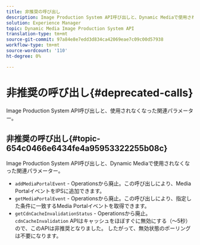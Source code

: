 ```yaml
---
title: 非推奨の呼び出し
description: Image Production System API呼び出しと、Dynamic Mediaで使用されなくなった関連パラメーター。
solution: Experience Manager
topic: Dynamic Media Image Production System API
translation-type: tm+mt
source-git-commit: 97a84e8e7edd3d834ca42069eae7c09c00d57938
workflow-type: tm+mt
source-wordcount: '110'
ht-degree: 0%

---
```



# 非推奨の呼び出し{#deprecated-calls}

Image Production System API呼び出しと、使用されなくなった関連パラメーター。

## 非推奨の呼び出し{#topic-654c0466e6434fe4a95953322255b08c}

Image Production System API呼び出しと、Dynamic Mediaで使用されなくなった関連パラメーター。

* `addMediaPortalEvent` - Operationsから廃止。この呼び出しにより、Media PortalイベントをIPSに追加できます。
* `getMediaPortalEvent` - Operationsから廃止。この呼び出しにより、指定した条件に一致するMedia Portalイベントを取得できます。
* `getCdnCacheInvalidationStatus` - Operationsから廃止。`cdnCacheInvalidation` APIはキャッシュをほぼすぐに無効にする（～5秒）ので、このAPIは非推奨となりました。 したがって、無効状態のポーリングは不要になります。

